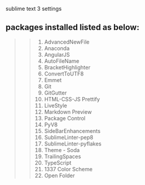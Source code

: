 sublime text 3 settings

## packages installed listed as below:

>>1. AdvancedNewFile
>>2. Anaconda
>>3. AngularJS
>>4. AutoFileName
>>5. BracketHighlighter
>>6. ConvertToUTF8
>>7. Emmet
>>8. Git
>>9. GitGutter
>>10. HTML-CSS-JS Prettify
>>11. LiveStyle
>>12. Markdown Preview
>>13. Package Control
>>14. PyV8
>>15. SideBarEnhancements
>>16. SublimeLinter-pep8
>>17. SublimeLinter-pyflakes
>>18. Theme - Soda
>>19. TrailingSpaces
>>20. TypeScript
>>21. 1337 Color Scheme
>>22. Open Folder

